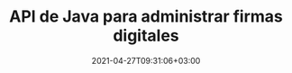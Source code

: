 ---
############################# Static ############################
layout: "product"
date: 2021-04-27T09:31:06+03:00
draft: false

product: "Signature"
product_tag: "signature"
platform: "Java"
platform_tag: "java"

############################# Head ############################
head_title: "API de firma digital de Java, agregar firma electrónica a PDF Imagen de Excel de Word"
head_description: "API de firma digital Java. Biblioteca de firmas electrónicas para firmar digitalmente PDF, Microsoft Word, hojas de cálculo de Excel, presentaciones de PowerPoint y formatos de documentos de imagen."

############################# Header ############################
title: "API de Java para administrar firmas digitales"
description: "Administre la firma electrónica de tipos de imágenes, códigos QR, códigos de barras, metadatos, texto y sellos en aplicaciones Java para firmar imágenes y formatos de archivos de documentos digitales."
button:
    enable: true

############################# SubMenu ############################
submenu:
    enable: true
    
    left:
        img_alt: "GroupDocs.Signature for Java"
        image: "https://www.groupdocs.cloud/templates/groupdocs/images/product-logos/groupdocs-signature-java.png"
        product: "GroupDocs.Signature"
        platform: "Java"

    middle:
        button:
            # button loop
            - link: "#overview"
              text: "Descripción general"

            # button loop
            - link: "#features"
              text: "Características"

            # button loop
            - link: "#support"
              text: "Apoyo"

            # button loop
            - link: "https://products.groupdocs.app/signature"
              text: "Demo en vivo"

            # button loop
            - link: "https://purchase.groupdocs.com/pricing/signature/java"
              text: "Precios"

    right:
        link_download: "https://downloads.groupdocs.com/signature"
        link_learn: "https://docs.groupdocs.com/signature/java/"
        link_buy: "https://purchase.groupdocs.com"

############################# Overview ############################
overview:
    enable: true
    content: |
      GroupDocs.Signature for Java API lo ayuda a desarrollar aplicaciones Java con funcionalidad de firmas electrónicas para firmar documentos digitales de formatos admitidos sin instalar ningún software externo. Admite la manipulación y gestión de varios tipos de firmas electrónicas, como imagen, código de barras, código QR, sello, texto, óptico y metadatos. Todos sus documentos comerciales electrónicos como Microsoft Office Word, presentaciones de PowerPoint, hojas de cálculo de Excel, imágenes y archivos PDF se pueden firmar digitalmente al personalizar las propiedades de la firma, p. sombra, dimensiones, alineación y más según sus requisitos. La biblioteca de firmas digitales es simple y liviana, y consta de un solo archivo DLL que se puede integrar fácilmente dentro de una aplicación Java nueva o existente.  

      A través de GroupDocs.Signature para la API de Java, puede cargar todos los certificados registrados del sistema o ubicar las firmas existentes mediante una búsqueda simple y avanzada. Las opciones para trabajar con documentos protegidos con contraseña, la especificación de propiedades de firma comunes (tamaño de texto, opacidad, rotación, verificación, propiedades de fuente, opciones de color, número de página, ancho, parte superior, izquierda, etc.) y el soporte para implementar diferentes tipos de firmas electrónicas lo convierten en un confiable Solución de gestión de firmas electrónicas para documentos digitales.  

      GroupDocs.Signature para Java es compatible con todas las versiones de Java y es compatible con los sistemas operativos populares (Windows, Linux, MacOS) que pueden ejecutar el tiempo de ejecución de Java
    tabs:
      enable: true
      
      ## TAB ONE ##
      tab_one:
        description: |
          Esta es una descripción general de las características de GroupDocs.Signature para Java:
      
        right:
          enable: true
          icon: "fab fa-html5"
          title: "Tipos de firma"
          content: |
            * Firma de texto
            * Firma de imagen
            * Firmas digitales
            * Firma de código QR
            * Firma de código de barras
            * Sello Firma
            * Firma de campo de formulario
      
      ## TAB TWO ##
      tab_two:
        description: |
          La API de firma electrónica de Java admite varios formatos de archivos de documentos, como se indica a continuación. [Formatos de documentos admitidos.](https://docs.groupdocs.com/signature/java/supported-document-formats/)

        left:
          enable: true
          table:
            # table loop
            - title: "Microsoft Office"
              content: |
                * **Word:** DOC, DOCX, DOCM, DOT, DOTX, DOTM, RTF, TXT
                * **Excel:** XLS, XLSX, XLSM, XLSB, XLTM, XLT, XLTM, XLTX, XLAM, SXC, SpreadsheetML
                * **PowerPoint:** PPT, PPTX, PPS, PPSX, PPSM, POT, POTM, POTX, PPTM

        right:
          enable: true
          table:
            # table loop
            - title: "Images & Other Formats"
              content: |
                * **Imágenes**: JPG, BMP, PNG, TIFF, GIF, DCM, WEBP
                * **OpenDocument**: ODT, OTT, OTS, ODS, ODP, OTP, ODG
                * **Jpeg2000**: JP2, JPF, JPX, J2K, J2C, JPM
                * **metarchivos**: EMF, WMF, CMX
                * **Portátil**: PDF
                * **gráficas vectoriales escalables**: CDR, SVG
                * **Adobe Photoshop**: PSD
                * **Otros**: DJVU

      ## TAB THREE ##
      tab_three:
        description: |
          GroupDocs.Signature para Java es compatible con los siguientes sistemas operativos, marcos y administradores de paquetes:
        
        left:
          enable: true
          table:
            # table loop
            - icon: "fab fa-windows"
              title: "Sistemas operativos"
              content: |
                * Microsoft Windows Desktop
                * Microsoft Windows Server
                * Linux
                * MacOS

            # table loop
            - icon: "fas fa-code"
              title: "Marcos compatibles"
              content: |
                * Java 7 (1.7) and above

        right:
          enable: true
          table:
            # table loop
            - icon: "fas fa-cogs"
              title: "Entornos de desarrollo"
              content: |
                * NetBeans
                * IntelliJ IDEA
                * Eclipse
            # table loop
            - icon: "fas fa-tools"
              title: "Herramienta de automatización de compilación"
              content: |
                * Maven

############################# Features ############################
features:
    enable: true
    title: "Funciones de GroupDocs.Signature para Java"

    feature:
      # feature loop
      - icon: "fas fa-copy"
        content: "Cree, lea, modifique, oculte y elimine firmas electrónicas de formatos de documentos admitidos"

      # feature loop
      - icon: "fas fa-eye"
        content: "Acceso al documento firmado desde flujo, ruta relativa o ruta absoluta"

      # feature loop
      - icon: "fas fa-bolt"
        content: "Aplicar firma de texto a documentos, hojas de cálculo, presentaciones, imágenes y archivos PDF"
      
      # feature loop
      - icon: "fas fa-file-powerpoint"
        content: "Agregar firma de texto como anotación, etiqueta, imagen a archivos PDF y configurar estilo y color"

      # feature loop
      - icon: "fas fa-code"
        content: "Firme un documento PDF, un archivo de imagen y obtenga resultados en diferentes formatos de archivo"

      # feature loop
      - icon: "fas fa-cloud"
        content: "Firme imágenes digitalmente con la firma de texto como marca de agua y agregue transparencia y rotación a la firma electrónica"

      # feature loop
      - icon: "fas fa-remove-format"
        content: "Buscar certificados y firmar documentos de Microsoft Word, Excel y PDF con certificados digitales"

      # feature loop
      - icon: "fas fa-comment-slash"
        content: "Firme formatos de documentos de procesamiento de texto con marcas de agua de texto nativo"

      # feature loop
      - icon: "fas fa-location-arrow"
        content: "Use código QR, código de barras para firmar archivos de Word, diapositivas, celdas, PDF e imágenes"

      # feature loop
      - icon: "fas fa-border-all"
        content: "Configure y aplique firmas de sellos para proteger los formatos de archivo admitidos"

      # feature loop
      - icon: "fas fa-wrench"
        content: "Configure y asigne firmas de imágenes a documentos, hojas de cálculo, presentaciones, imágenes y archivos PDF"

      # feature loop
      - icon: "fas fa-columns"
        content: "Configure las propiedades de la firma, por ejemplo, apariencia, márgenes, alineación, etc."

      # feature loop
      - icon: "fas fa-file-word"
        content: "Aplicar firma digital a documento protegido por contraseña"

      # feature loop
      - icon: "fas fa-envelope"
        content: "Realice la verificación de texto de documentos PDF utilizando el controlador de firma"

      # feature loop
      - icon: "fas fa-print"
        content: "Verificación digital de documentos Word, Cell, PDF con contenedores de certificados .CER y .PFX"

      # feature loop
      - icon: "fas fa-file-archive"
        content: "Especifique diferentes tipos de unidades de medida (por ejemplo, milímetros, píxeles, etc.) para las firmas de texto PDF"

      # feature loop
      - icon: "fas fa-lock"
        content: "Obtenga información del documento a través de un archivo o URL: agregue firmas de campo de formulario a documentos PDF"

      # feature loop
      - icon: "fas fa-file-code"
        content: "Agregue objetos de datos personalizados, VCard incrustados, correo electrónico, EPC, MeCard u objetos de eventos a QR-Code"
      
      # feature loop
      - icon: "fas fa-fill-drip"
        content: "Aplique diferentes estilos de pincel a las firmas, por ejemplo, degradado, radial, sólido y pincel de textura"

      # feature loop
      - icon: "fas fa-file-excel"
        content: "Firmar documento ubicado en FTP o Azure Cloud Storage"

      # feature loop
      - icon: "fas fa-heading"
        content: "Establezca la alineación del texto dentro de formas para documentos, diapositivas, imágenes y archivos PDF"

      # feature loop
      - icon: "fas fa-project-diagram"
        content: "Busque, verifique y firme digitalmente documentos de presentación de PowerPoint"

      # feature loop
      - icon: "fas fa-cube"
        content: "Coloque la firma usando píxeles en documentos de celdas y posicionamiento de texto para firmas de sellos"

      # feature loop
      - icon: "fab fa-uncharted"
        content: "Implementar firma de sello rectangular con esquinas redondeadas"

       # feature loop
      - icon: "fab fa-uncharted"
        content: "Extienda las firmas de códigos de barras y códigos QR con contenido de datos de imágenes"

       # feature loop
      - icon: "fab fa-uncharted"
        content: "Agregue firmas de metadatos cifrados mientras trabaja con las opciones de firma y búsqueda"

       # feature loop
      - icon: "fab fa-uncharted"
        content: "Incruste objetos personalizados en firmas de metadatos en Word, Excel y presentaciones"

    more_feature:
      # more_feature_loop
      - title: "Configure y aplique fácilmente firmas electrónicas"
        content: |
          GroupDocs.Signature para la API de Java permite configurar y agregar firmas electrónicas a los formatos de documentos admitidos. El siguiente es un ejemplo de código que muestra lo simple que es aplicar una firma de texto a un archivo PDF:

          ```java
          Signature signature = new Signature("sample.pdf");

          TextSignOptions options = new TextSignOptions("John Smith");
          // establecer la posición de la firma
          options.setLeft(100);
          options.setTop(100);
          
          // establecer rectángulo de firma
          options.setWidth(100);
          options.setHeight(30);

          // establecer el color del texto y la fuente
          options.setForeColor(Color.RED);
          SignatureFont signatureFont = new SignatureFont();
          signatureFont.setSize(12);
          signatureFont.setFamilyName("Comic Sans MS");
          options.setFont(signatureFont);
          options.setSignatureImplementation(TextSignatureImplementation.Sticker)

          // firmar documento para archivar
          signature.sign("sample_signed.pdf", options);
          ```

      # more_feature_loop
      - title: "Tipos de codificación de código de barras admitidos para firma electrónica"
        content: |
          Con GroupDocs.Signature para la API de Java, puede aplicar firmas de códigos de barras y códigos QR a los formatos de archivo admitidos. GroupDocs.Signature para Java admite una gran variedad de tipos de codificación de códigos de barras para satisfacer la mayoría de los requisitos. Los tipos de codificación de códigos de barras admitidos incluyen Código 11, Código 128, Código 16K/32, Códigos de barra de datos, Bloque de código GS1, ISBN, ISMN, ISSN, ITF16, Pdf147, EAN8, EAN13, EAN14, UPCA, UPCE, ITF14, Estándar Code39 y Código 39 extendido.

          De manera similar, GroupDocs.Signature para la API de Java le permite usar tipos de códigos QR, como QR, Aztec y Data Matrix. Los tipos de codificación de QR-Code admitidos incluyen Aztec, DataMatrix, GS1 DataMatrix y GS1 QR.

      # more_feature_loop
      - title: "Buscar firmas y certificados"
        content: |
          A través de GroupDocs.Signature para la API de Java, puede buscar firmas de código QR y código de barras en cualquier documento, presentación, hoja de cálculo, imagen y archivo PDF, y obtener el resultado de la búsqueda. También puede buscar objetos de datos personalizados a partir de documentos firmados con QR-Code Signature, así como buscar VCard estándar y objetos de correo electrónico a partir de documentos firmados con QR-Code. También se admite la verificación del texto cifrado de las firmas de códigos QR, así como la búsqueda de firmas de metadatos en documentos PDF. Aplique criterios de búsqueda adicionales para firmas digitales de documentos de Words & Cells.  

          La opción de búsqueda también está disponible para la firma de metadatos para documentos de Word, diapositivas y hojas de cálculo, mientras que la búsqueda de campos de formulario está disponible para documentos PDF.

      # more_feature_loop
      - title: "Configurar las propiedades de la firma electrónica"
        content: |
          Para mejorar la UX de los usuarios finales, GroupDocs.Signature para la API de Java proporciona muchas propiedades que se pueden configurar con bastante facilidad. Puede configurar las opciones de fuente y color (color de fondo, color de primer plano, negrita, cursiva, subrayado, familia de fuentes, tamaño de fuente, etc.), opciones de fondo y borde (color de fondo, transparencia de fondo, color de borde, estilo de guión de borde, peso de borde, Transparencia de borde, etc.), márgenes de firma (izquierda, superior, ancho, alto, relleno, etc.) y área de firma de imagen de configuración y alineación de firma (alineación horizontal, alineación vertical, etc.).

############################# Support ############################
support:
    enable: true

############################# Solutions ############################
solutions:
    enable: true
    title: "GroupDocs.Signature ofrece API de firma de documentos para otros entornos de desarrollo populares"

    solution:
        # solution loop
        - img_alt: "GroupDocs.Signature for .NET"
          image: "https://www.groupdocs.cloud/templates/groupdocs/images/product-logos/groupdocs-signature-net.png"
          product: "GroupDocs.Signature"
          platform: ".NET"
          link: "/signature/net/"

############################# Back to top ###############################
back_to_top:
  enable: true
---